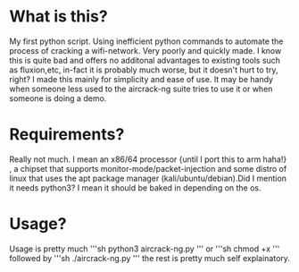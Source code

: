 # What is this?
My first python script. Using inefficient python commands to automate the process of cracking a wifi-network. Very poorly and quickly made. I know this is quite bad and offers no additonal advantages to existing tools such as fluxion,etc, in-fact it is probably much worse, but it doesn't hurt to try, right? I made this mainly for simplicity and ease of use. It may be handy when someone less used to the aircrack-ng suite tries to use it or when someone is doing a demo.
# Requirements?
Really not much. I mean an x86/64 processor {until I port this to arm haha!} , a chipset that supports monitor-mode/packet-injection and some distro of linux that uses the apt package manager (kali/ubuntu/debian).Did I mention it needs python3? I mean it should be baked in depending on the os. 
# Usage?
Usage is pretty much '''sh
python3 aircrack-ng.py 
'''
or 
'''sh
chmod +x
'''
followed by 
'''sh
./aircrack-ng.py
'''
the rest is pretty much self explainatory.
